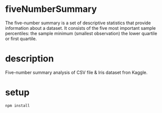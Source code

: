 # fiveNumberSummary

The five-number summary is a set of descriptive statistics that provide information about a dataset. It consists of the five most important sample percentiles: the sample minimum (smallest observation) the lower quartile or first quartile. 

# description

Five-number summary analysis of CSV file & Iris dataset fron Kaggle. 

# setup

`npm install`